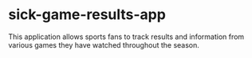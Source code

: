 # sick-game-results-app
This application allows sports fans to track results and information from various games they have watched throughout the season.
